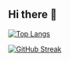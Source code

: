 ## Hi there 👋

<!-- ![Ronen's GitHub stats](https://github-readme-stats.vercel.app/api?username=v3rron&theme=dracula&show_icons=true&include_all_commits=true) -->

[![Top Langs](https://github-readme-stats.vercel.app/api/top-langs/?username=v3rron&layout=compact&theme=dracula)](https://github.com/anuraghazra/github-readme-stats)

[![GitHub Streak](https://github-readme-streak-stats-eight.vercel.app/?user=kovidgoyal&theme=dracula)](https://git.io/streak-stats)

<!--
**v3rron/v3rron** is a ✨ _special_ ✨ repository because its `README.md` (this file) appears on your GitHub profile.

Here are some ideas to get you started:

- 🔭 I’m currently working on ...
- 🌱 I’m currently learning ...
- 👯 I’m looking to collaborate on ...
- 🤔 I’m looking for help with ...
- 💬 Ask me about ...
- 📫 How to reach me: ...
- 😄 Pronouns: ...
- ⚡ Fun fact: ...
-->
